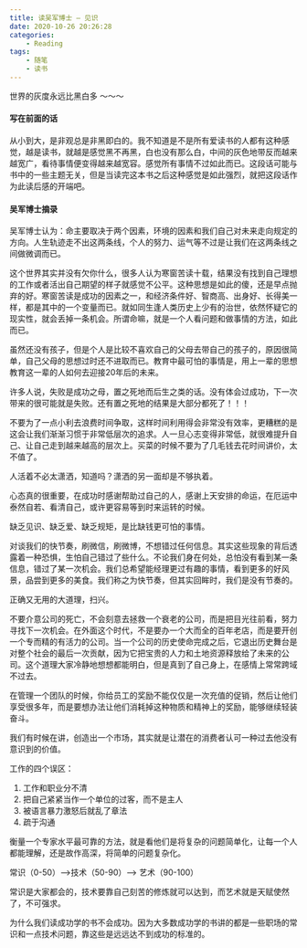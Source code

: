 ```yaml
---
title: 读吴军博士 — 见识
date: 2020-10-26 20:26:28
categories: 
    - Reading
tags:
    - 随笔
    - 读书
---
```


世界的灰度永远比黑白多 ～～～

<!--more-->

#### 写在前面的话

从小到大，是非观总是非黑即白的。我不知道是不是所有爱读书的人都有这种感觉，越是读书，就越是感觉黑不再黑，白也没有那么白，中间的灰色地带反而越来越宽广，看待事情便变得越来越宽容。感觉所有事情不过如此而已。这段话可能与书中的一些主题无关，但是当读完这本书之后这种感觉是如此强烈，就把这段话作为此读后感的开端吧。



#### 吴军博士摘录

吴军博士认为：命主要取决于两个因素，环境的因素和我们自己对未来走向规定的方向。人生轨迹走不出这两条线，个人的努力、运气等不过是让我们在这两条线之间做微调而已。


这个世界其实并没有欠你什么，很多人认为寒窗苦读十载，结果没有找到自己理想的工作或者活出自己期望的样子就感觉不公平。这种思想是如此的傻，还是早点抛弃的好。寒窗苦读是成功的因素之一，和经济条件好、智商高、出身好、长得美一样，都是其中的一个变量而已。就如同生逢人类历史上少有的治世，依然怀疑它的现实性，就会丢掉一条机会。所谓命嘛，就是一个人看问题和做事情的方法，如此而已。


虽然还没有孩子，但是个人是比较不喜欢自己的父母去带自己的孩子的，原因很简单，自己父母的思想过时还不进取而已。教育中最可怕的事情是，用上一辈的思想教育这一辈的人如何去迎接20年后的未来。


许多人说，失败是成功之母，置之死地而后生之类的话。没有体会过成功，下一次带来的很可能就是失败。还有置之死地的结果是大部分都死了！！！


不要为了一点小利去浪费时间争取，这样时间利用得会非常没有效率，更糟糕的是这会让我们渐渐习惯于非常低层次的追求。人一旦心志变得非常低，就很难提升自己、让自己走到越来越高的层次上。买菜的时候不要为了几毛钱去花时间讲价，太不值了。


人活着不必太潇洒，知道吗？潇洒的另一面却是不够执着。


心态真的很重要，在成功时感谢帮助过自己的人，感谢上天安排的命运，在厄运中泰然自若、看清自己，或许更容易等到时来运转的时候。


缺乏见识、缺乏爱、缺乏规矩，是比缺钱更可怕的事情。


对谈我们的快节奏，刷微信，刷微博，不想错过任何信息。其实这些现象的背后透露着一种恐惧，生怕自己错过了些什么。不论我们身在何处，总怕没有看到某一条信息，错过了某一次机会。我们总希望能经理更过有趣的事情，看到更多的好风景，品尝到更多的美食。我们称之为快节奏，但其实回眸时，我们是没有节奏的。


正确又无用的大道理，扫兴。


不要介意公司的死亡，不会刻意去拯救一个衰老的公司，而是把目光往前看，努力寻找下一次机会。在外面这个时代，不是要办一个大而全的百年老店，而是要开创一个专而精的有活力的公司。当一个公司的历史使命完成之后，它退出历史舞台是对整个社会的最后一次贡献，因为它把宝贵的人力和土地资源释放给了未来的公司。这个道理大家冷静地想想都能明白，但是真到了自己身上，在感情上常常跨域不过去。


在管理一个团队的时候，你给员工的奖励不能仅仅是一次充值的促销，然后让他们享受很多年，而是要想办法让他们消耗掉这种物质和精神上的奖励，能够继续轻装奋斗。


我们有时候在讲，创造出一个市场，其实就是让潜在的消费者认可一种过去他没有意识到的价值。


工作的四个误区：

1. 工作和职业分不清
2. 把自己紧紧当作一个单位的过客，而不是主人
3. 被语言暴力激怒后就乱了章法
4. 疏于沟通


衡量一个专家水平最可靠的方法，就是看他们是将复杂的问题简单化，让每一个人都能理解，还是故作高深，将简单的问题复杂化。


常识（0-50）—>技术（50-90）—> 艺术（90-100）


常识是大家都会的，技术要靠自己刻苦的修炼就可以达到，而艺术就是天赋使然了，不可强求。


为什么我们读成功学的书不会成功。因为大多数成功学的书讲的都是一些职场的常识和一点技术问题，靠这些是远远达不到成功的标准的。